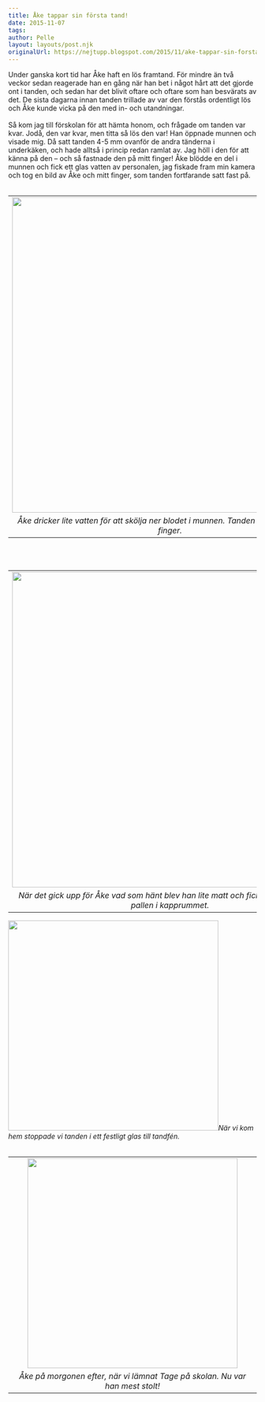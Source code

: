 ```yaml
---
title: Åke tappar sin första tand!
date: 2015-11-07
tags:
author: Pelle
layout: layouts/post.njk 	
originalUrl: https://nejtupp.blogspot.com/2015/11/ake-tappar-sin-forsta-tand.html
---
```


<div dir="ltr" style="text-align: left;" trbidi="on"><div class="separator" style="clear: both; text-align: left;">Under ganska kort tid har Åke haft en lös framtand. För mindre än två veckor sedan reagerade han en gång när han bet i något hårt att det gjorde ont i tanden, och sedan har det blivit oftare och oftare som han besvärats av det. De sista dagarna innan tanden trillade av var den förstås ordentligt lös och Åke kunde vicka på den med in- och utandningar.</div><div class="separator" style="clear: both; text-align: left;"><br></div><div class="separator" style="clear: both; text-align: left;">Så kom jag till förskolan för att hämta honom, och frågade om tanden var kvar. Jodå, den var kvar, men titta så lös den var! Han öppnade munnen och visade mig. Då satt tanden 4-5 mm ovanför de andra tänderna i underkäken, och hade alltså i princip redan ramlat av. Jag höll i den för att känna på den – och så fastnade den på mitt finger! Åke blödde en del i munnen och fick ett glas vatten av personalen, jag fiskade fram min kamera och tog en bild av Åke och mitt finger, som tanden fortfarande satt fast på.</div><div class="separator" style="clear: both; text-align: center;"><br></div><table align="center" cellpadding="0" cellspacing="0" class="tr-caption-container" style="margin-left: auto; margin-right: auto; text-align: center;"><tbody><tr><td style="text-align: center;"><img src="../../../../img/A%25CC%258Akes%2Btand-PERK9438.jpg" width="640"></td></tr><tr><td class="tr-caption" style="text-align: center;"><i>Åke dricker lite vatten för att skölja ner blodet i munnen. Tanden sitter kvar på mitt finger.</i></td></tr></tbody></table><div class="separator" style="clear: both; text-align: center;"><br></div><div class="separator" style="clear: both; text-align: center;"><br></div><table align="center" cellpadding="0" cellspacing="0" class="tr-caption-container" style="margin-left: auto; margin-right: auto; text-align: center;"><tbody><tr><td style="text-align: center;"><img src="../../../../img/A%25CC%258Akes%2Btand-PERK9444.jpg" width="640"></td></tr><tr><td class="tr-caption" style="text-align: center;"><i>När det gick upp för Åke vad som hänt blev han lite matt och fick vila en stund på pallen i kapprummet.</i></td></tr></tbody></table><img src="../../../../img/A%25CC%258Akes%2Btand-PERK7283.jpg" width="426"></td></tr><tr><td class="tr-caption" style="text-align: center;"><i>När vi kom hem stoppade vi tanden i ett festligt glas till tandfén.</i></td></tr></tbody></table><br><br><table align="center" cellpadding="0" cellspacing="0" class="tr-caption-container" style="margin-left: auto; margin-right: auto; text-align: center;"><tbody><tr><td style="text-align: center;"><img src="../../../../img/A%25CC%258Ake%2Bpa%25CC%258A%2Bskolga%25CC%258Arden-PERK9451.jpg" width="426"></td></tr><tr><td class="tr-caption" style="text-align: center;"><i>Åke på morgonen efter, när vi lämnat Tage på skolan. Nu var han mest stolt!</i></td></tr></tbody></table><br><br></div>
<!-- no comments on this post -->